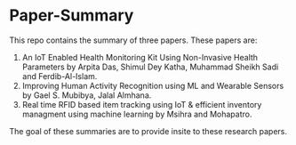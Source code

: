 # Paper-Summary
This repo contains the summary of three papers. These papers are:
1) An IoT Enabled Health Monitoring Kit Using Non-Invasive Health Parameters by Arpita Das, Shimul Dey Katha, Muhammad Sheikh Sadi and Ferdib-Al-Islam.
2) Improving Human Activity Recognition using ML and Wearable Sensors by Gael S. Mubibya, Jalal Almhana.
3) Real time RFID based item tracking using IoT & efficient inventory managment using machine learning by Msihra and Mohapatro.

The goal of these summaries are to provide insite to these research papers.
